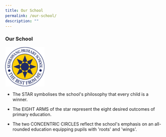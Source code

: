 ```yaml
---
title: Our School
permalink: /our-school/
description: ""
---
```

### Our School


<img src="/images/Updated%20School%20Logo.png" 
     style="width:25%">

*   The STAR symbolises the school's philosophy that every child is a winner.  
    

  

*   The EIGHT ARMS of the star represent the eight desired outcomes of primary education.  
    

  

*   The two CONCENTRIC CIRCLES reflect the school's emphasis on an all-rounded education equipping pupils with 'roots' and 'wings'.